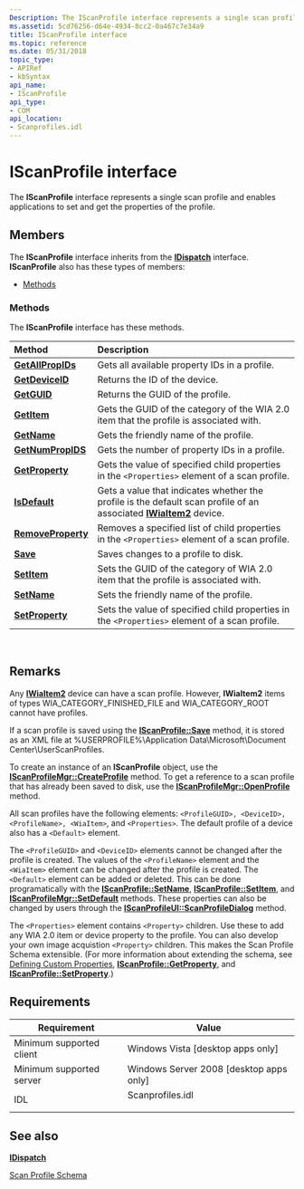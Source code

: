 ```yaml
---
Description: The IScanProfile interface represents a single scan profile and enables applications to set and get the properties of the profile.
ms.assetid: 5cd76256-d64e-4934-8cc2-0a467c7e34a9
title: IScanProfile interface
ms.topic: reference
ms.date: 05/31/2018
topic_type: 
- APIRef
- kbSyntax
api_name: 
- IScanProfile
api_type: 
- COM
api_location: 
- Scanprofiles.idl
---
```


# IScanProfile interface

The **IScanProfile** interface represents a single scan profile and enables applications to set and get the properties of the profile.

## Members

The **IScanProfile** interface inherits from the [**IDispatch**](/windows/win32/api/oaidl/nn-oaidl-idispatch) interface. **IScanProfile** also has these types of members:

-   [Methods](#methods)

### Methods

The **IScanProfile** interface has these methods.



| Method                                                     | Description                                                                                                                                         |
|:-----------------------------------------------------------|:----------------------------------------------------------------------------------------------------------------------------------------------------|
| [**GetAllPropIDs**](-wia-iscanprofile-getallpropids.md)   | Gets all available property IDs in a profile.<br/>                                                                                            |
| [**GetDeviceID**](-wia-iscanprofile-getdeviceid.md)       | Returns the ID of the device.<br/>                                                                                                            |
| [**GetGUID**](-wia-iscanprofile-getguid.md)               | Returns the GUID of the profile.<br/>                                                                                                         |
| [**GetItem**](-wia-iscanprofile-getitem.md)               | Gets the GUID of the category of the WIA 2.0 item that the profile is associated with.<br/>                                                   |
| [**GetName**](-wia-iscanprofile-getname.md)               | Gets the friendly name of the profile.<br/>                                                                                                   |
| [**GetNumPropIDS**](-wia-iscanprofile-getnumpropids.md)   | Gets the number of property IDs in a profile.<br/>                                                                                            |
| [**GetProperty**](-wia-iscanprofile-getproperty.md)       | Gets the value of specified child properties in the `<Properties>` element of a scan profile.<br/>                                            |
| [**IsDefault**](-wia-iscanprofile-isdefault.md)           | Gets a value that indicates whether the profile is the default scan profile of an associated [**IWiaItem2**](-wia-iwiaitem2.md) device.<br/> |
| [**RemoveProperty**](-wia-iscanprofile-removeproperty.md) | Removes a specified list of child properties in the `<Properties>` element of a scan profile.<br/>                                            |
| [**Save**](-wia-iscanprofile-save.md)                     | Saves changes to a profile to disk.<br/>                                                                                                      |
| [**SetItem**](-wia-iscanprofile-setitem.md)               | Sets the GUID of the category of WIA 2.0 item that the profile is associated with.<br/>                                                       |
| [**SetName**](-wia-iscanprofile-setname.md)               | Sets the friendly name of the profile.<br/>                                                                                                   |
| [**SetProperty**](-wia-iscanprofile-setproperty.md)       | Sets the value of specified child properties in the `<Properties>` element of a scan profile.<br/>                                            |



 

## Remarks

Any [**IWiaItem2**](-wia-iwiaitem2.md) device can have a scan profile. However, **IWiaItem2** items of types WIA\_CATEGORY\_FINISHED\_FILE and WIA\_CATEGORY\_ROOT cannot have profiles.

If a scan profile is saved using the [**IScanProfile::Save**](-wia-iscanprofile-save.md) method, it is stored as an XML file at %USERPROFILE%\\Application Data\\Microsoft\\Document Center\\UserScanProfiles.

To create an instance of an **IScanProfile** object, use the [**IScanProfileMgr::CreateProfile**](-wia-iscanprofilemgr-createprofile.md) method. To get a reference to a scan profile that has already been saved to disk, use the [**IScanProfileMgr::OpenProfile**](-wia-iscanprofilemgr-openprofile.md) method.

All scan profiles have the following elements: `<ProfileGUID>, <DeviceID>, <ProfileName>, <WiaItem>`, and `<Properties>`. The default profile of a device also has a `<Default>` element.

The `<ProfileGUID>` and `<DeviceID>` elements cannot be changed after the profile is created. The values of the `<ProfileName>` element and the `<WiaItem>` element can be changed after the profile is created. The `<Default>` element can be added or deleted. This can be done programatically with the [**IScanProfile::SetName**](-wia-iscanprofile-setname.md), [**IScanProfile::SetItem**](-wia-iscanprofile-setitem.md), and [**IScanProfileMgr::SetDefault**](-wia-iscanprofilemgr-setdefault.md) methods. These properties can also be changed by users through the [**IScanProfileUI::ScanProfileDialog**](-wia-iscanprofileui-scanprofiledialog.md) method.

The `<Properties>` element contains `<Property>` children. Use these to add any WIA 2.0 item or device property to the profile. You can also develop your own image acquistion `<Property>` children. This makes the Scan Profile Schema extensible. (For more information about extending the schema, see [Defining Custom Properties](-wia-defining-custom-properties.md), [**IScanProfile::GetProperty**](-wia-iscanprofile-getproperty.md), and [**IScanProfile::SetProperty**](-wia-iscanprofile-setproperty.md).)

## Requirements



| Requirement | Value |
|-------------------------------------|---------------------------------------------------------------------------------------------|
| Minimum supported client<br/> | Windows Vista \[desktop apps only\]<br/>                                              |
| Minimum supported server<br/> | Windows Server 2008 \[desktop apps only\]<br/>                                        |
| IDL<br/>                      | <dl> <dt>Scanprofiles.idl</dt> </dl> |



## See also

<dl> <dt>

[**IDispatch**](/windows/win32/api/oaidl/nn-oaidl-idispatch)
</dt> <dt>

[Scan Profile Schema](-wia-scan-profile-schema.md)
</dt> </dl>

 

 

